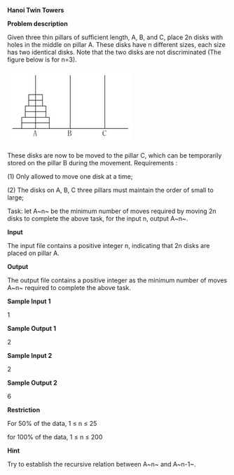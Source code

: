 **Hanoi Twin Towers**

**Problem description**

Given three thin pillars of sufficient length, A, B, and C, place 2n disks with holes in the middle on pillar A. These disks have n different sizes, each size has two identical disks. Note that the two disks are not discriminated (The figure below is for n=3).

![IMG<span data-type=](media/image1.jpeg)

These disks are now to be moved to the pillar C, which can be temporarily stored on the pillar B during the movement. Requirements :

(1) Only allowed to move one disk at a time;

(2) The disks on A, B, C three pillars must maintain the order of small to large;

Task: let A~n~ be the minimum number of moves required by moving 2n disks to complete the above task, for the input n, output A~n~.

**Input**

The input file contains a positive integer n, indicating that 2n disks are placed on pillar A.

**Output**

The output file contains a positive integer as the minimum number of moves A~n~ required to complete the above task.

**Sample Input 1**

1

**Sample Output 1**

2

**Sample Input 2**

2

**Sample Output 2**

6

**Restriction**

For 50% of the data, 1 ≤ n ≤ 25

for 100% of the data, 1 ≤ n ≤ 200

**Hint**

Try to establish the recursive relation between A~n~ and A~n-1~.
